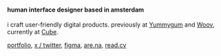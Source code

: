 #### human interface designer based in amsterdam
i craft user-friendly digital products. previously at [Yummygum](https://yummygum.com/) and [Woov](https://woov.com/), currently at [Cube](https://cube-cloud.com/).

[portfolio](https://lorenzodelijser.com), [x / twitter](https://x.com/lorenzodelijser), [figma](https://www.figma.com/@lorenzo), [are.na](https://www.are.na/lorenzo-de-lijser/channels), [read.cv](https://read.cv/lorenzo)
